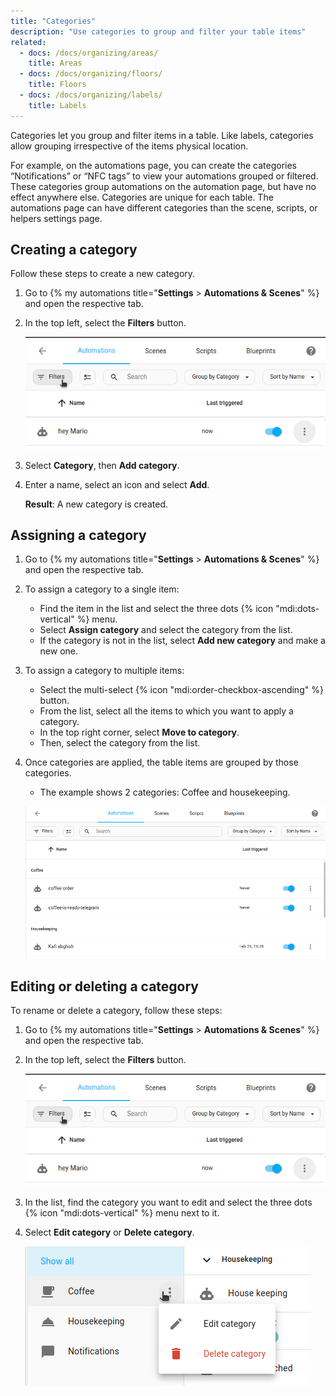 ```yaml
---
title: "Categories"
description: "Use categories to group and filter your table items"
related:
  - docs: /docs/organizing/areas/
    title: Areas
  - docs: /docs/organizing/floors/
    title: Floors
  - docs: /docs/organizing/labels/
    title: Labels
---
```


Categories let you group and filter items in a table. Like labels, categories allow grouping irrespective of the items physical location.

For example, on the automations page, you can create the categories “Notifications” or “NFC tags” to view your automations grouped or filtered. These categories group automations on the automation page, but have no effect anywhere else. Categories are unique for each table. The automations page can have different categories than the scene, scripts, or helpers settings page.

## Creating a category

Follow these steps to create a new category.

1. Go to {% my automations title="**Settings** > **Automations & Scenes**" %} and open the respective tab.
2. In the top left,  select the **Filters** button.

    ![Select the filter button](/images/organizing/filters_01.png)
3. Select **Category**, then **Add category**.
4. Enter a name, select an icon and select **Add**.

   **Result**: A new category is created.

## Assigning a category

1. Go to {% my automations title="**Settings** > **Automations & Scenes**" %} and open the respective tab.
2. To assign a category to a single item:
   - Find the item in the list and select the three dots {% icon "mdi:dots-vertical" %} menu.
   - Select **Assign category** and select the category from the list.
   - If the category is not in the list, select **Add new category** and make a new one.
3. To assign a category to multiple items:
   - Select the multi-select {% icon "mdi:order-checkbox-ascending" %} button.
   - From the list, select all the items to which you want to apply a category.
   - In the top right corner, select **Move to category**.
   - Then, select the category from the list.
4. Once categories are applied, the table items are grouped by those categories.
   - The example shows 2 categories: Coffee and housekeeping.

    ![Group table items by category](/images/organizing/category_02.png)

## Editing or deleting a category

To rename or delete a category, follow these steps:

1. Go to {% my automations title="**Settings** > **Automations & Scenes**" %} and open the respective tab.
2. In the top left, select the **Filters** button.

    ![Select the filter button](/images/organizing/filters_01.png)
3. In the list, find the category you want to edit and select the three dots {% icon "mdi:dots-vertical" %} menu next to it.
4. Select **Edit category** or **Delete category**.

    ![Screenshot showing the edit and delete buttons for categories](/images/organizing/edit-delete-category.png)
